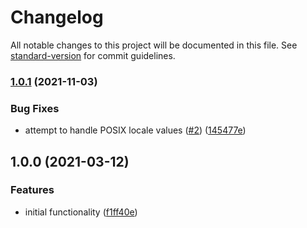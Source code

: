 # Changelog

All notable changes to this project will be documented in this file. See [standard-version](https://github.com/conventional-changelog/standard-version) for commit guidelines.

### [1.0.1](https://github.com/SalesVista/format/compare/v1.0.0...v1.0.1) (2021-11-03)


### Bug Fixes

* attempt to handle POSIX locale values ([#2](https://github.com/SalesVista/format/issues/2)) ([145477e](https://github.com/SalesVista/format/commit/145477e829f8e31cac3e834f644f2078c0e9be3b))

## 1.0.0 (2021-03-12)


### Features

* initial functionality ([f1ff40e](https://github.com/SalesVista/format/commit/f1ff40e21fc2c6e38878f3a246eb00d32519ab1d))
